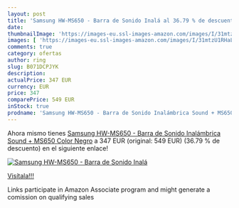 ```yaml
---
layout: post
title: 'Samsung HW-MS650 - Barra de Sonido Inalá al 36.79 % de descuento'
date: 
thumbnailImage: 'https://images-eu.ssl-images-amazon.com/images/I/31mtzU1RHaL._SL200_.jpg'
images: [ 'https://images-eu.ssl-images-amazon.com/images/I/31mtzU1RHaL._SL200_.jpg' ]
comments: true
category: ofertas
author: ring
slug: B071DCPJYK
description:
actualPrice: 347 EUR
currency: EUR
price: 347
comparePrice: 549 EUR
inStock: true
prodname: 'Samsung HW-MS650 - Barra de Sonido Inalámbrica Sound + MS650  Color Negro'
---
```


Ahora mismo tienes [Samsung HW-MS650 - Barra de Sonido Inalámbrica Sound + MS650  Color Negro](https://www.amazon.es/dp/B071DCPJYK/?tag=tolees-21) a 347 EUR (original: 549 EUR) (36.79 %  de descuento) en el siguiente enlace!

[![Samsung HW-MS650 - Barra de Sonido Inalá](https://images-eu.ssl-images-amazon.com/images/I/31mtzU1RHaL._SL200_.jpg)](https://www.amazon.es/dp/B071DCPJYK/?tag=tolees-21)

[Visítala!!!](https://www.amazon.es/dp/B071DCPJYK/?tag=tolees-21)

Links participate in Amazon Associate program and might generate a comission on qualifying sales
